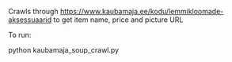 Crawls through https://www.kaubamaja.ee/kodu/lemmikloomade-aksessuaarid to get item name, price and picture URL

To run: 

python kaubamaja_soup_crawl.py


